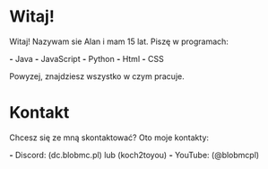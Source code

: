 # Witaj!

Witaj! Nazywam sie Alan i mam 15 lat. 
Piszę w programach:

**-** Java
**-** JavaScript
**-** Python
**-** Html
**-** CSS

Powyzej, znajdziesz wszystko w czym pracuje.








# Kontakt 

Chcesz się ze mną skontaktować? Oto moje kontakty:

**-** Discord: (dc.blobmc.pl) lub (koch2toyou)
**-** YouTube: (@blobmcpl)
